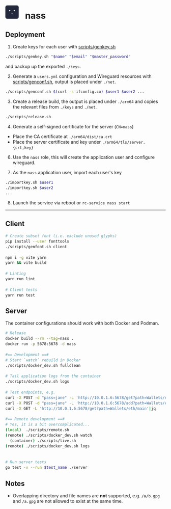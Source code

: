 <h1>
<img width=42 height=42 src="./public/assets/icon.png">&nbsp;&nbsp; nass
</h1>


## Deployment

1. Create keys for each user with [scripts/genkey.sh](/scripts/genkey.sh)
```bash
./scripts/genkey.sh "$name" "$email" "$master_password"
```
and backup up the exported `./keys`.

2. Generate a `users.yml` configuration and Wireguard resources with
[scripts/genconf.sh](/scripts/genconf.sh), output is placed under `./net`.
```bash
./scripts/genconf.sh $(curl -s ifconfig.co) $user1 $user2 ...
```


3. Create a release build, the output is placed under `./arm64` and copies
the relevant files from `./keys` and `./net`.
```bash
./scripts/release.sh
```

4. Generate a self-signed certificate for the server (`CN=nass`)
  - Place the CA certificate at `./arm64/dist/ca.crt`
  - Place the server certificate and key under `./arm64/tls/server.{crt,key}`

6. Use the `nass` role, this will create the application user and configure
wireguard.

7. As the `nass` application user, import each user's key
```bash
./importkey.sh $user1
./importkey.sh $user2
...
```
8. Launch the service via reboot or `rc-service nass start`





---

## Client
```bash
# Create subset font (i.e. exclude unused glyphs)
pip install --user fonttools
./scripts/genfont.sh client

npm i -g vite yarn
yarn && vite build

# Linting
yarn run lint

# Client tests
yarn run test
```

## Server
The container configurations should work with both Docker and Podman.
```bash
# Release
docker build --rm --tag=nass .
docker run -p 5678:5678 -d nass

#== Development ==#
# Start `watch` rebuild in Docker
./scripts/docker_dev.sh fullclean

# Tail application logs from the container
./scripts/docker_dev.sh logs

# Test endpoints, e.g.
curl -X POST -d "pass=jane" -L 'http://10.0.1.6:5678/get?path=Wallets/eth/main'|jq
curl -X POST -d "pass=jane" -L 'http://10.0.1.6:5678/add?path=Wallets/eth/new'|jq
curl -X GET -L 'http://10.0.1.6:5678/get?path=Wallets/eth/main'|jq

#== Remote development ==#
# Yes, it is a bit overcomplicated...
(local)  ./scripts/remote.sh
(remote) ./scripts/docker_dev.sh watch
  (container) ./scripts/live.sh
(remote) ./scripts/docker_dev.sh logs


# Run server tests
go test -v --run $test_name ./server
```

## Notes
* Overlapping directory and file names are __not__ supported, e.g. `/a/b.gpg`
and `/a.gpg` are not allowed to exist at the same time.
